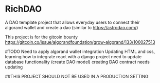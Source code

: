 # RichDAO
A DAO template project that allows everyday users to connect their algorand wallet and create a dao (similar to https://astrodao.com/)


This project is for the gitcoin bounty https://gitcoin.co/issue/algorandfoundation/grow-algorand/133/100027513


#TODO
Need to apply algorand wallet integration 
Updating HTML and css, learning how to integrate react with a django project
need to update database functionality (create DAO model)
creating DAO contract needs updating




##THIS PROJECT SHOULD NOT BE USED IN A PRODUCTION SETTING
